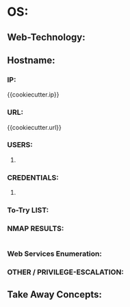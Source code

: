# OS:
## Web-Technology:
## Hostname:

### IP:
{{cookiecutter.ip}}

### URL:
{{cookiecutter.url}}

### USERS:
1.

### CREDENTIALS:
1.

### To-Try LIST:

### NMAP RESULTS:

```

```

### Web Services Enumeration:


### OTHER / PRIVILEGE-ESCALATION:


## Take Away Concepts:

